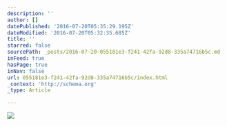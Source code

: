 ```yaml
---
description: ''
author: []
datePublished: '2016-07-20T05:35:29.195Z'
dateModified: '2016-07-20T05:32:35.685Z'
title: ''
starred: false
sourcePath: _posts/2016-07-20-055181e3-f241-42fa-92d8-335a74716b5c.md
inFeed: true
hasPage: true
inNav: false
url: 055181e3-f241-42fa-92d8-335a74716b5c/index.html
_context: 'http://schema.org'
_type: Article

---
```

![](https://the-grid-user-content.s3-us-west-2.amazonaws.com/f5aa4d01-336d-4018-bc9d-3b51f0af10c3.jpg)